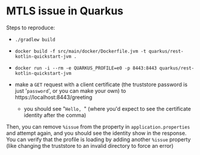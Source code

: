 # MTLS issue in Quarkus

Steps to reproduce: 
* `./gradlew build`

* `docker build -f src/main/docker/Dockerfile.jvm -t quarkus/rest-kotlin-quickstart-jvm .`

* `docker run -i --rm -e QUARKUS_PROFILE=e0 -p 8443:8443 quarkus/rest-kotlin-quickstart-jvm`

* make a `GET` request with a client certificate (the truststore password is just '`password`', or you can make your own) to 
  https://localhost:8443/greeting
    * you should see "`Hello, `" (where you'd expect to see the certificate identity after the comma)

Then, you can remove `%issue` from the property in `application.properties` and attempt again, and you should see the 
identity show in the response. You can verify that the profile is loading by adding another `%issue` property (like
changing the truststore to an invalid directory to force an error)